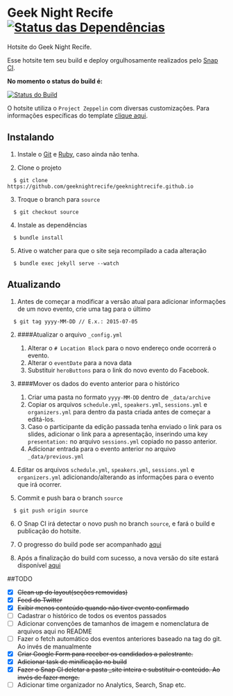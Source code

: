# Geek Night Recife [![Status das Dependências](https://gemnasium.com/mateusrevoredo/geeknightrecife.github.io.svg)](https://gemnasium.com/mateusrevoredo/geeknightrecife.github.io)

Hotsite do Geek Night Recife.

Esse hotsite tem seu build e deploy orgulhosamente realizados pelo [Snap CI](https://snap-ci.com/).

__No momento o status do build é:__

[![Status do Build](https://snap-ci.com/mateusrevoredo/geeknightrecife.github.io/branch/source/build_image.svg)](https://snap-ci.com/mateusrevoredo/geeknightrecife.github.io/)

O hotsite utiliza o `Project Zeppelin` com diversas customizações. Para informações específicas do template [clique aqui](https://github.com/gdg-x/zeppelin).

## Instalando

1. Instale o [Git](http://git-scm.com/downloads) e [Ruby](https://www.ruby-lang.org/en/downloads/), caso ainda não tenha.

2. Clone o projeto

  ```
    $ git clone https://github.com/geeknightrecife/geeknightrecife.github.io
  ```

3. Troque o branch para `source`

  ```
    $ git checkout source
  ```

4. Instale as dependências

  ```
    $ bundle install
  ```

5. Ative o watcher para que o site seja recompilado a cada alteração

  ```
    $ bundle exec jekyll serve --watch
  ```  

## Atualizando

1. Antes de começar a modificar a versão atual para adicionar informações de um novo evento, crie uma tag para o último

  ```
    $ git tag yyyy-MM-DD // E.x.: 2015-07-05
  ```

2. ####Atualizar o arquivo `_config.yml`

	1. Alterar o `# Location Block` para o novo endereço onde ocorrerá o evento.
	2. Alterar o `eventDate` para a nova data
	3. Substituir `heroButtons` para o link do novo evento do Facebook.

3. ####Mover os dados do evento anterior para o histórico
	1. Criar uma pasta no formato `yyyy-MM-DD` dentro de `_data/archive`
	2. Copiar os arquivos `schedule.yml`, `speakers.yml`, `sessions.yml` e `organizers.yml` para dentro da pasta criada antes de começar a editá-los.
	3. Caso o participante da edição passada tenha enviado o link para os slides, adicionar o link para a apresentação, inserindo uma key `presentation:` no arquivo `sessions.yml` copiado no passo anterior.
	3. Adicionar entrada para o evento anterior no arquivo `_data/previous.yml`

4. Editar os arquivos `schedule.yml`, `speakers.yml`, `sessions.yml` e `organizers.yml` adicionando/alterando as informações para o evento que irá ocorrer.	

5. Commit e push bara o branch `source`

  ```
    $ git push origin source
  ```

6. O Snap CI irá detectar o novo push no branch `source`, e fará o build e publicação do hotsite.

7. O progresso do build pode ser acompanhado [aqui](https://snap-ci.com/mateusrevoredo/geeknightrecife.github.io/branch/source)

8. Após a finalização do build com sucesso, a nova versão do site estará disponível [aqui](http://geeknightrecife.github.io) 

##TODO

- [x] ~~Clean up do layout(seções removidas)~~
- [x] ~~Feed do Twitter~~
- [x] ~~Exibir menos conteúdo quando não tiver evento confirmado~~
- [ ] Cadastrar o histórico de todos os eventos passados
- [ ] Adicionar convenções de tamanhos de imagem e nomenclatura de arquivos aqui no README
- [ ] Fazer o fetch automático dos eventos anteriores baseado na tag do git. Ao invés de manualmente
- [x] ~~Criar Google Form para receber os candidados a palestrante.~~
- [x] ~~Adicionar task de minificação no build~~
- [x] ~~Fazer o Snap CI deletar a pasta _site inteira e substituir o conteúdo. Ao invés de fazer merge.~~
- [ ] Adicionar time organizador no Analytics, Search, Snap etc.
